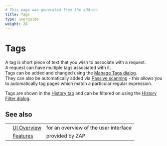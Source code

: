 ```yaml
---
# This page was generated from the add-on.
title: Tags
type: userguide
weight: 24
---
```


# Tags

A tag is short piece of text that you wish to associate with a request.  
A request can have multiple tags associated with it.  
Tags can be added and changed using the [Manage Tags dialog](/docs/desktop/ui/dialogs/managetags/).  
They can also be automatically added via [Passive scanning](/docs/desktop/start/features/pscan/) -
this allows you to automatically tag pages which match a particular regular expression.  

Tags are shown in the [History tab](/docs/desktop/ui/tabs/history/) and can be filtered on using
the [History Filter dialog](/docs/desktop/ui/dialogs/hist_filter/).  

## See also

|   |                                           |                                       |
|---|-------------------------------------------|---------------------------------------|
|   | [UI Overview](/docs/desktop/ui/)          | for an overview of the user interface |
|   | [Features](/docs/desktop/start/features/) | provided by ZAP                       |
